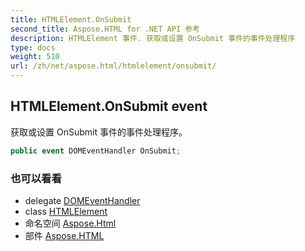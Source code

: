 ```yaml
---
title: HTMLElement.OnSubmit
second_title: Aspose.HTML for .NET API 参考
description: HTMLElement 事件. 获取或设置 OnSubmit 事件的事件处理程序
type: docs
weight: 510
url: /zh/net/aspose.html/htmlelement/onsubmit/
---
```

## HTMLElement.OnSubmit event

获取或设置 OnSubmit 事件的事件处理程序。

```csharp
public event DOMEventHandler OnSubmit;
```

### 也可以看看

* delegate [DOMEventHandler](../../../aspose.html.dom.events/domeventhandler/)
* class [HTMLElement](../)
* 命名空间 [Aspose.Html](../../htmlelement/)
* 部件 [Aspose.HTML](../../../)



